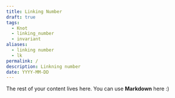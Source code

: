 ```yaml
---
title: Linking Number
draft: true
tags:
  - Knot
  - linking_number
  - invariant
aliases:
  - linking number
  - lk
permalink: /
description: Linkning number
date: YYYY-MM-DD
---
```

 
The rest of your content lives here. You can use **Markdown** here :)